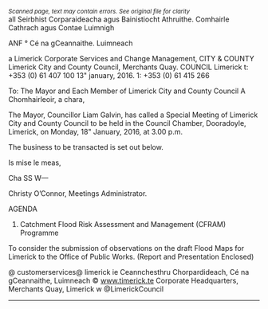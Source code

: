 *<small>Scanned page, text may contain errors. See original file for clarity</small>*  
all Seirbhist Corparaideacha agus Bainistiocht Athruithe.
Comhairle Cathrach agus Contae Luimnigh

ANF ° Cé na gCeannaithe.
Luimneach

a
Limerick Corporate Services and Change Management,
CITY & COUNTY Limerick City and County Council,
Merchants Quay.
COUNCIL Limerick
t: +353 (0) 61 407 100
13" january, 2016. 1: +353 (0) 61 415 266

To: The Mayor and Each Member of Limerick City and County Council
A Chomhairleoir, a chara,

The Mayor, Councillor Liam Galvin, has called a Special Meeting of Limerick City and County
Council to be held in the Council Chamber, Dooradoyle, Limerick, on Monday, 18" January,
2016, at 3.00 p.m.

The business to be transacted is set out below.

Is mise le meas,

Cha SS W—

Christy O’Connor,
Meetings Administrator.

AGENDA

1. Catchment Flood Risk Assessment and Management (CFRAM)
Programme

To consider the submission of observations on the draft Flood Maps for Limerick to
the Office of Public Works.
(Report and Presentation Enclosed)

@ customerservices@ limerick ie
Ceannchesthru Chorpardideach, Cé na gCeannaithe, Luimneach © www.timerick.te
Corporate Headquarters, Merchants Quay, Limerick w @LimerickCouncil

---
